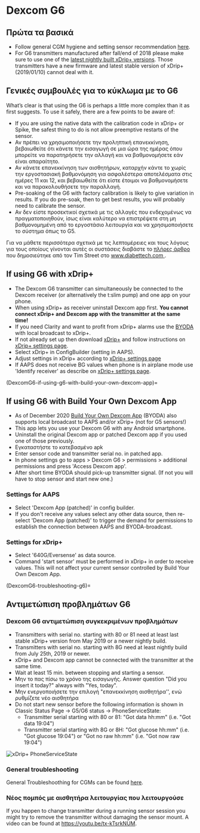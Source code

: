 # Dexcom G6

## Πρώτα τα βασικά

-   Follow general CGM hygiene and setting sensor recommendation [here](../Hardware/GeneralCGMRecommendation.md).
-   For G6 transmitters manufactured after fall/end of 2018 please make sure to use one of the [latest nightly built xDrip+ versions](https://github.com/NightscoutFoundation/xDrip/releases). Those transmitters have a new firmware and latest stable version of xDrip+ (2019/01/10) cannot deal with it.

## Γενικές συμβουλές για το κύκλωμα με το G6

What’s clear is that using the G6 is perhaps a little more complex than it as first suggests. To use it safely, there are a few points to be aware of:

-   If you are using the native data with the calibration code in xDrip+ or Spike, the safest thing to do is not allow preemptive restarts of the sensor.
-   Αν πρέπει να χρησιμοποιήσετε την προληπτική επανεκκίνηση, βεβαιωθείτε ότι κάνετε την εισαγωγή σε μια ώρα της ημέρας όπου μπορείτε να παρατηρήσετε την αλλαγή και να βαθμονομήσετε εάν είναι απαραίτητο.
-   Αν κάνετε επανεκκίνηση των αισθητήρων, καταρχήν κάντε το χωρίς την εργοστασιακή βαθμονόμηση για ασφαλέστερα αποτελέσματα στις ημέρες 11 και 12, και βεβαιωθείτε ότι είστε έτοιμοι να βαθμονομήσετε και να παρακολουθήσετε την παραλλαγή.
-   Pre-soaking of the G6 with factory calibration is likely to give variation in results. If you do pre-soak, then to get best results, you will probably need to calibrate the sensor.
-   Αν δεν είστε προσεκτικοί σχετικά με τις αλλαγές που ενδεχομένως να πραγματοποιηθούν, ίσως είναι καλύτερο να επιστρέψετε στη μη βαθμονομημένη από το εργοστάσιο λειτουργία και να χρησιμοποιήσετε το σύστημα όπως το G5.

Για να μάθετε περισσότερα σχετικά με τις λεπτομέρειες και τους λόγους για τους οποίους γίνονται αυτές οι συστάσεις διαβάστε το [πλήρες άρθρο](https://www.diabettech.com/artificial-pancreas/diy-looping-and-cgm/) που δημοσιεύτηκε από τον Tim Street στο [www.diabettech.com ](https://www.diabettech.com).

## If using G6 with xDrip+

-   The Dexcom G6 transmitter can simultaneously be connected to the Dexcom receiver (or alternatively the t:slim pump) and one app on your phone.
-   When using xDrip+ as receiver uninstall Dexcom app first. **You cannot connect xDrip+ and Dexcom app with the transmitter at the same time!**
-   If you need Clarity and want to profit from xDrip+ alarms use the [BYODA](DexcomG6-if-using-g6-with-build-your-own-dexcom-app) with local broadcast to xDrip+.
-   If not already set up then download [xDrip+](https://github.com/NightscoutFoundation/xDrip) and follow instructions on [xDrip+ settings page](../Configuration/xdrip.md).
-   Select xDrip+ in ConfigBuilder (setting in AAPS).
-   Adjust settings in xDrip+ according to [xDrip+ settings page](../Configuration/xdrip.md)
-   If AAPS does not receive BG values when phone is in airplane mode use 'Identify receiver' as describe on [xDrip+ settings page](../Configuration/xdrip.md).

(DexcomG6-if-using-g6-with-build-your-own-dexcom-app)=
## If using G6 with Build Your Own Dexcom App

-   As of December 2020 [Build Your Own Dexcom App](https://docs.google.com/forms/d/e/1FAIpQLScD76G0Y-BlL4tZljaFkjlwuqhT83QlFM5v6ZEfO7gCU98iJQ/viewform?fbzx=2196386787609383750&fbclid=IwAR2aL8Cps1s6W8apUVK-gOqgGpA-McMPJj9Y8emf_P0-_gAsmJs6QwAY-o0) (BYODA) also supports local broadcast to AAPS and/or xDrip+ (not for G5 sensors!)
-   This app lets you use your Dexcom G6 with any Android smartphone.
-   Uninstall the original Dexcom app or patched Dexcom app if you used one of those previously.
-   Εγκαταστήστε το κατεβασμένο apk
-   Enter sensor code and transmitter serial no. in patched app.
-   In phone settings go to apps > Dexcom G6 > permissions > additional permissions and press 'Access Dexcom app'.
-   After short time BYODA should pick-up transmitter signal. (If not you will have to stop sensor and start new one.)

### Settings for AAPS

-   Select 'Dexcom App (patched)' in config builder.
-   If you don't receive any values select any other data source, then re-select 'Dexcom App (patched)' to trigger the demand for permissions to establish the connection between AAPS and BYODA-broadcast.

### Settings for xDrip+

-   Select '640G/Eversense' as data source.
-   Command 'start sensor' must be performed in xDrip+ in order to receive values. This will not affect your current sensor controlled by Build Your Own Dexcom App.


(DexcomG6-troubleshooting-g6)=
## Αντιμετώπιση προβλημάτων G6

### Dexcom G6 αντιμετώπιση συγκεκριμένων προβλημάτων

-   Transmitters with serial no. starting with 80 or 81 need at least last stable xDrip+ version from May 2019 or a newer nightly build.
-   Transmitters with serial no. starting with 8G need at least nightly build from July 25th, 2019 or newer.
-   xDrip+ and Dexcom app cannot be connected with the transmitter at the same time.
-   Wait at least 15 min. between stopping and starting a sensor.
-   Μην το πας πίσω το χρόνο της εισαγωγής. Answer question "Did you insert it today?" always with "Yes, today".
-   Μην ενεργοποιήσετε την επιλογή "επανεκκίνηση αισθητήρα'', ενώ ρυθμίζετε νέο αισθητήρα
-   Do not start new sensor before the following information is shown in Classic Status Page -> G5/G6 status -> PhoneServiceState:
    -   Transmitter serial starting with 80 or 81: "Got data hh:mm" (i.e. "Got data 19:04")
    -   Transmitter serial starting with 8G or 8H: "Got glucose hh:mm" (i.e. "Got glucose 19:04") or "Got no raw hh:mm" (i.e. "Got now raw 19:04")

![xDrip+ PhoneServiceState](../images/xDrip_Dexcom_PhoneServiceState.png)

### General troubleshooting

General Troubleshoothing for CGMs can be found [here](./GeneralCGMRecommendation.html#troubleshooting).

### Νέος πομπός με αισθητήρα λειτουργίας που λειτουργούσε

If you happen to change transmitter during a running sensor session you might try to remove the transmitter without damaging the sensor mount. A video can be found at <https://youtu.be/tx-kTsrkNUM>.
